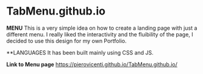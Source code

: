 # TabMenu.github.io

**MENU**
This is a very simple idea on how to create a landing page with just a different menu.
I really liked the interactivity and the fluibility of the page, I decided to use this design for my own Portfolio. 

**LANGUAGES
It has been built mainly using CSS and JS.

**Link to Menu page**
https://pierovicenti.github.io/TabMenu.github.io/
